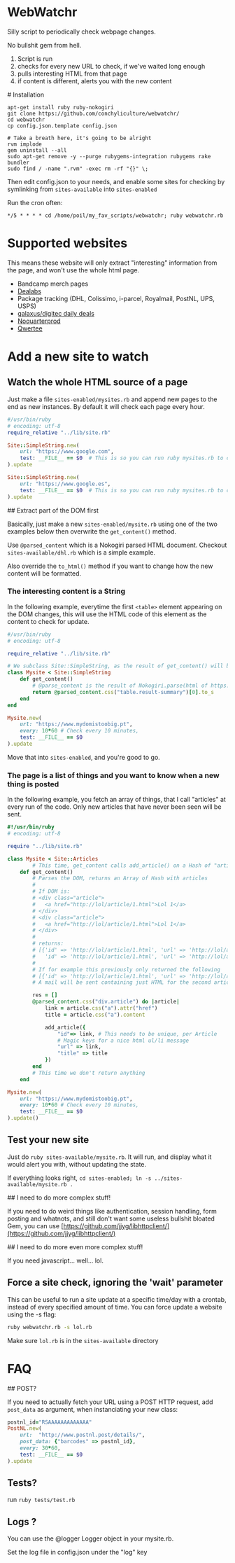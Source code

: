 # WebWatchr

Silly script to periodically check webpage changes.

No bullshit gem from hell.

1. Script is run
2. checks for every new URL to check, if we've waited long enough
3. pulls interesting HTML from that page
4. if content is different, alerts you with the new content

# Installation

```shell
apt-get install ruby ruby-nokogiri
git clone https://github.com/conchyliculture/webwatchr/
cd webwatchr
cp config.json.template config.json

# Take a breath here, it's going to be alright
rvm implode
gem uninstall --all
sudo apt-get remove -y --purge rubygems-integration rubygems rake bundler
sudo find / -name ".rvm" -exec rm -rf "{}" \;
```

Then edit config.json to your needs, and enable some sites for checking by symlinking from `sites-available` into `sites-enabled`

Run the cron often:

    */5 * * * * cd /home/poil/my_fav_scripts/webwatchr; ruby webwatchr.rb

# Supported websites

This means these website will only extract "interesting" information from the page, and won't use the whole html page.

* Bandcamp merch pages
* [Dealabs](https://www.dealabs.com)
* Package tracking (DHL, Colissimo, i-parcel, Royalmail, PostNL, UPS, USPS)
* [galaxus/digitec daily deals](https://www.galaxus.com/LiveShopping/)
* [Noquarterprod](https://www.noquarterprod.com)
* [Qwertee](https://www.qwertee.com)

# Add a new site to watch

## Watch the whole HTML source of a page

Just make a file `sites-enabled/mysites.rb` and append new pages to the end as new instances.
By default it will check each page every hour.

```ruby
#/usr/bin/ruby
# encoding: utf-8
require_relative "../lib/site.rb"

Site::SimpleString.new(
    url: "https://www.google.com",
    test: __FILE__ == $0  # This is so you can run ruby mysites.rb to check your code
).update

Site::SimpleString.new(
    url: "https://www.google.es",
    test: __FILE__ == $0  # This is so you can run ruby mysites.rb to check your code
).update
```

## Extract part of the DOM first

Basically, just make a new `sites-enabled/mysite.rb` using one of the two examples below
then overwrite the `get_content()` method.

Use `@parsed_content` which is a Nokogiri parsed HTML document. Checkout `sites-available/dhl.rb` which is a simple example.

Also override the `to_html()` method if you want to change how the new content will be formatted.


### The interesting content is a String

In the following example, everytime the first `<table>` element appearing on the DOM
changes, this will use the HTML code of this element as the content to check for update.

```ruby
#/usr/bin/ruby
# encoding: utf-8

require_relative "../lib/site.rb"

# We subclass Site::SimpleString, as the result of get_content() will be a String
class Mysite < Site::SimpleString
    def get_content()
        # @parse_content is the result of Nokogiri.parse(html of https://www.mydomistoobig.pt)
        return @parsed_content.css("table.result-summary")[0].to_s
    end
end

Mysite.new(
    url: "https://www.mydomistoobig.pt",
    every: 10*60 # Check every 10 minutes,
    test: __FILE__ == $0
).update
```

Move that into `sites-enabled`, and you're good to go.


### The page is a list of things and you want to know when a new thing is posted

In the following example, you fetch an array of things, that I call "articles" at every run of the code.
Only new articles that have never been seen will be sent.

```ruby
#!/usr/bin/ruby
# encoding: utf-8

require "../lib/site.rb"

class Mysite < Site::Articles 
        # This time, get_content calls add_article() on a Hash of "articles"
    def get_content()
        # Parses the DOM, returns an Array of Hash with articles
        #
        # If DOM is:
        # <div class="article">
        #   <a href="http://lol/article/1.html">Lol 1</a>
        # </div>
        # <div class="article">
        #   <a href="http://lol/article/1.html">Lol 1</a>
        # </div>
        #
        # returns:
        # [{'id' => 'http://lol/article/1.html', 'url' => 'http://lol/article/1.html'},
        #   'id' => 'http://lol/article/1.html', 'url' => 'http://lol/article/2.html'}]
        #
        # If for example this previously only returned the following
        # [{'id' => 'http://lol/article/1.html', 'url' => 'http://lol/article/1.html'}]
        # A mail will be sent containing just HTML for the second article

        res = []
        @parsed_content.css("div.article") do |article|
            link = article.css("a").attr("href")
            title = article.css("a").content

            add_article({
                "id"=> link, # This needs to be unique, per Article
                # Magic keys for a nice html ul/li message
                "url" => link,
                "title" => title
            })
        end
        # This time we don't return anything
    end

Mysite.new(
    url: "https://www.mydomistoobig.pt",
    every: 10*60 # Check every 10 minutes,
    test: __FILE__ == $0
).update()
```

## Test your new site

Just do `ruby sites-available/mysite.rb`. It will run, and display what it would alert you with, without updating the state.

If everything looks right, `cd sites-enabled; ln -s ../sites-available/mysite.rb .`

## I need to do more complex stuff!

If you need to do weird things like authentication, session handling, form posting and whatnots, and still don't want some useless bullshit bloated Gem, you can use [https://github.com/jjyg/libhttpclient/](https://github.com/jjyg/libhttpclient/)

## I need to do more even more complex stuff!

If you need javascript... well... lol.

## Force a site check, ignoring the 'wait' parameter

This can be useful to run a site update at a specific time/day with a crontab, instead of every specified amount of time. You can force update a website using the -s flag:
```bash
ruby webwatchr.rb -s lol.rb
```
Make sure `lol.rb` is in the `sites-available` directory

# FAQ

## POST?

If you need to actually fetch your URL using a POST HTTP request, add `post_data` as argument, when instanciating your new class:

```ruby
postnl_id="RSAAAAAAAAAAAAA"
PostNL.new(
    url:  "http://www.postnl.post/details/",
    post_data: {"barcodes" => postnl_id},
    every: 30*60,
    test: __FILE__ == $0
).update
```

## Tests?

run `ruby tests/test.rb`

## Logs ?

You can use the @logger Logger object in your mysite.rb.

Set the log file in config.json under the "log" key
